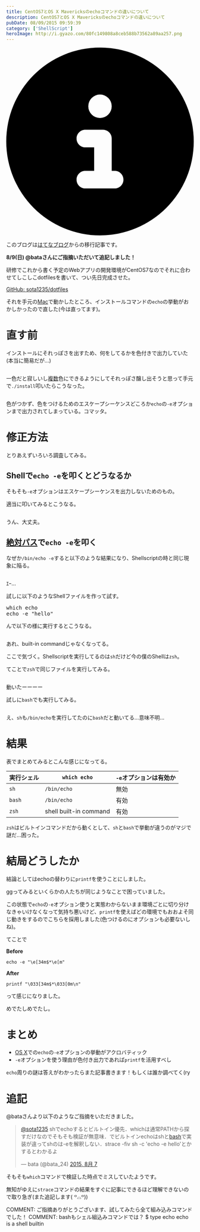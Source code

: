 ```yaml
---
title: CentOS7とOS X Mavericksのechoコマンドの違いについて
description: CentOS7とOS X Mavericksのechoコマンドの違いについて
pubDate: 08/09/2015 09:59:39
category: ['ShellScript']
heroImage: http://i.gyazo.com/80fc149808a8ceb588b73562a89aa257.png
---
```


<div class="flex gap-3 items-center bg-gray-200 rounded-md px-5 py-2 mb-[40px]"> 
    <div> 
        <svg xmlns="http://www.w3.org/2000/svg" viewBox="0 0 512 512" class="inline w-6 h-6 fill-black_hover"> 
            <!--!Font Awesome Free 6.6.0 by @fontawesome - https://fontawesome.com License - https://fontawesome.com/license/free Copyright 2024 Fonticons, Inc.--> 
            <path d="M256 512A256 256 0 1 0 256 0a256 256 0 1 0 0 512zM216 336l24 0 0-64-24 0c-13.3 0-24-10.7-24-24s10.7-24 24-24l48 0c13.3 0 24 10.7 24 24l0 88 8 0c13.3 0 24 10.7 24 24s-10.7 24-24 24l-80 0c-13.3 0-24-10.7-24-24s10.7-24 24-24zm40-208a32 32 0 1 1 0 64 32 32 0 1 1 0-64z"></path> 
        </svg> 
    </div> 
    <div> 
        <p>
            このブログは<a 
                href="https://sota1235.hatenablog.com/entry/2015/08/07/235824"
                target="_blank"
                rel="noopener noreferrer"
            >はてなブログ</a>からの移行記事です。
        </p> 
    </div> 
</div>
        <p><strong>8/9(日) @bataさんにご指摘いただいて追記しました！</strong></p>

<p>研修でこれから書く予定のWebアプリの開発環境がCentOS7なのでそれに合わせてしこしこdotfilesを書いて、つい先日完成させた。</p>

<p><a href="https://github.com/sota1235/dotfiles">GitHub: sota1235/dotfiles</a></p>

<p>それを手元の<a class="keyword" href="http://d.hatena.ne.jp/keyword/Mac">Mac</a>で動かしたところ、インストールコマンドの<code>echo</code>の挙動がおかしかったので直した(今は直ってます)。</p>

<h1>直す前</h1>

<p>インストールにそれっぽさを出すため、何をしてるかを色付きで出力していた(本当に簡易だが…)</p>

<p><img src="http://i.gyazo.com/80fc149808a8ceb588b73562a89aa257.png" alt="" /></p>

<p>一色だと寂しいし<a class="keyword" href="http://d.hatena.ne.jp/keyword/%CA%A3%BF%F4">複数</a>色にできるようにしてそれっぽさ醸し出そうと思って手元で<code>./install</code>叩いたらこうなった。</p>

<p><img src="http://i.gyazo.com/79c359aa9604f7baeafe4992252b46ae.png" alt="" /></p>

<p>色がつかず、色をつけるためのエスケープシーケンスどころか<code>echo</code>の<code>-e</code>オプションまで出力されてしまっている。コマッタ。</p>

<h1>修正方法</h1>

<p>とりあえずいろいろ調査してみる。</p>

<h2>Shellで<code>echo -e</code>を叩くとどうなるか</h2>

<p>そもそも<code>-e</code>オプションはエスケープシーケンスを出力しないためのもの。</p>

<p>適当に叩いてみるとこうなる。</p>

<p><img src="https://i.gyazo.com/90e90fa0df5606787d011f378d8330ba.png" alt="" /></p>

<p>うん、大丈夫。</p>

<h2><a class="keyword" href="http://d.hatena.ne.jp/keyword/%C0%E4%C2%D0%A5%D1%A5%B9">絶対パス</a>で<code>echo -e</code>を叩く</h2>

<p>なぜか<code>/bin/echo -e</code>すると以下のような結果になり、Shellscriptの時と同じ現象に陥る。</p>

<p><img src="https://i.gyazo.com/3b948a76f18549aed6dcc37052ef5304.png" alt="" /></p>

<p>ｴｰ…</p>

<p>試しに以下のようなShellファイルを作って試す。</p>

<pre class="code" data-lang="" data-unlink>which echo
echo -e &#34;hello&#34;</pre>


<p>んで以下の様に実行するとこうなる。</p>

<p><img src="https://i.gyazo.com/f5925eb06f7db4941bd071d674944e14.png" alt="" /></p>

<p>あれ、built-in commandじゃなくなってる。</p>

<p>ここで気づく。Shellscriptを実行してるのは<code>sh</code>だけど今の僕のShellは<code>zsh</code>。</p>

<p>てことで<code>zsh</code>で同じファイルを実行してみる。</p>

<p><img src="https://i.gyazo.com/39dfe19a671d0b72a94d44bf2924914c.png" alt="" /></p>

<p>動いたーーーー</p>

<p>試しに<code>bash</code>でも実行してみる。</p>

<p><img src="https://i.gyazo.com/574f03f9ba2819dabe98ee296b77cb19.png" alt="" /></p>

<p>え、<code>sh</code>も<code>/bin/echo</code>を実行してたのに<code>bash</code>だと動いてる…意味不明…</p>

<h1>結果</h1>

<p>表でまとめてみるとこんな感じになってる。</p>

<table>
<thead>
<tr>
<th>実行シェル</th>
<th><code>which echo</code></th>
<th><code>-e</code>オプションは有効か</th>
</tr>
</thead>
<tbody>
<tr>
<td><code>sh</code></td>
<td><code>/bin/echo</code></td>
<td>無効</td>
</tr>
<tr>
<td><code>bash</code></td>
<td><code>/bin/echo</code></td>
<td>有効</td>
</tr>
<tr>
<td><code>zsh</code></td>
<td>shell built-in command</td>
<td>有効</td>
</tr>
</tbody>
</table>


<p><code>zsh</code>はビルトインコマンドだから動くとして、<code>sh</code>と<code>bash</code>で挙動が違うのがマジで謎だ…困った。</p>

<h1>結局どうしたか</h1>

<p>結論としてはechoの替わりに<code>printf</code>を使うことにしました。</p>

<p>ggってみるといくらかの人たちが同じようなことで困っていました。</p>

<p>この状態で<code>echo</code>の<code>-e</code>オプション使うと実態わからないまま環境ごとに切り分けなきゃいけなくなって気持ち悪いけど、<code>printf</code>を使えばどの環境でもおおよそ同じ動きをするのでこちらを採用しました(色つけるのにオプションも必要ないしね)。</p>

<p>てことで</p>

<p><strong>Before</strong></p>

<p><code>echo -e "\e[34m$*\e[m"</code></p>

<p><strong>After</strong></p>

<p><code>printf "\033[34m$*\033[0m\n"</code></p>

<p>って感じになりました。</p>

<p>めでたしめでたし。</p>

<h1>まとめ</h1>

<ul>
<li><a class="keyword" href="http://d.hatena.ne.jp/keyword/OS%20X">OS X</a>での<code>echo</code>の<code>-e</code>オプションの挙動がアクロバティック</li>
<li><code>-e</code>オプションを使う理由が色付き出力であれば<code>printf</code>を活用すべし</li>
</ul>


<p><code>echo</code>周りの謎は答えがわかったらまた記事書きます！もしくは誰か調べてく(ry</p>

<h1>追記</h1>

<p>@bataさんより以下のようなご指摘をいただきました。</p>

<blockquote class="twitter-tweet" lang="ja"><p lang="ja" dir="ltr"><a href="https://twitter.com/sota1235">@sota1235</a> shでechoするとビルトイン優先．whichは通常PATHから探すだけなのでそもそも検証が無意味．でビルトインechoはshと<a class="keyword" href="http://d.hatena.ne.jp/keyword/bash">bash</a>で実装が違ってshのは-eを解釈しない．strace -fiv sh -c &#39;echo -e hello&#39;とかするとわかるよ</p>&mdash; bata (@bata_24) <a href="https://twitter.com/bata_24/status/629673696089653248">2015, 8月 7</a></blockquote>


<script async src="//platform.twitter.com/widgets.js" charset="utf-8"></script>


<p>そもそも<code>which</code>コマンドで検証した時点でミスしていたようです。</p>

<p>無知がゆえに<code>strace</code>コマンドの結果をすぐに記事にできるほど理解できないので取り急ぎ(また追記します( ꒪⌓꒪))</p>

COMMENT:
ご指摘ありがとうございます、試してみたら全て組み込みコマンドでした！
COMMENT:
bashもシェル組込みコマンドでは？
$ type echo
echo is a shell builtin

